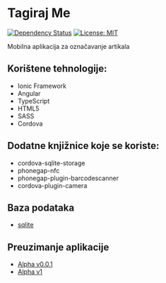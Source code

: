 # Tagiraj Me
[![Dependency Status](https://dependencyci.com/github/CroModder/tagiraj-me/badge)](https://dependencyci.com/github/CroModder/tagiraj-me)
[![License: MIT](https://img.shields.io/badge/License-MIT-blue.svg)](https://opensource.org/licenses/MIT)

 Mobilna aplikacija za označavanje artikala

## Korištene tehnologije:
- Ionic Framework
- Angular
- TypeScript
- HTML5
- SASS
- Cordova

## Dodatne knjižnice koje se koriste:
- cordova-sqlite-storage
- phonegap-nfc
- phonegap-plugin-barcodescanner
- cordova-plugin-camera

## Baza podataka
- [sqlite](https://www.sqlite.org/)


## Preuzimanje aplikacije
- [Alpha v0.0.1](https://github.com/CroModder/tagiraj-me/raw/apk/tagirajMe-alpha-1.0.1.apk)
- [Alpha v1](https://github.com/CroModder/tagiraj-me/raw/apk/tagirajMe-alpha.apk)